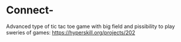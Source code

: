 # Connect-
Advanced type of tic tac toe game with big field and pissibility to play sweries of games: https://hyperskill.org/projects/202
